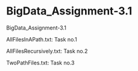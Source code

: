 # BigData_Assignment-3.1
BigData_Assignment-3.1

AllFilesInAPath.txt:		Task no.1

AllFilesRecursively.txt:	Task no.2

TwoPathFiles.txt:		Task no.3
